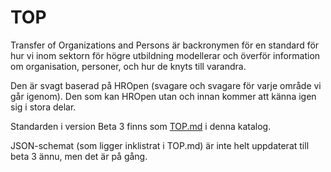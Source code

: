 # TOP

Transfer of Organizations and Persons är backronymen för en standard för hur vi inom sektorn för högre utbildning modellerar och överför information om organisation, personer, och hur de knyts till varandra.

Den är svagt baserad på HROpen (svagare och svagare för varje område vi går igenom). Den som kan HROpen utan och innan kommer att känna igen sig i stora delar.

Standarden i version Beta 3 finns som [TOP.md](TOP.md) i denna katalog. 

JSON-schemat (som ligger inklistrat i TOP.md) är inte helt uppdaterat till beta 3 ännu, men det är på gång.

